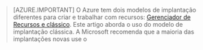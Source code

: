 <!------HONumber=AcomDC_0218_2016-->
> [AZURE.IMPORTANT] O Azure tem dois modelos de implantação diferentes para criar e trabalhar com recursos:  [Gerenciador de Recursos e clássico](../articles/resource-manager-deployment-model.md).  Este artigo aborda o uso do modelo de implantação clássica. A Microsoft recomenda que a maioria das implantações novas use o
<!----HONumber=AcomDC_0218_2016-->